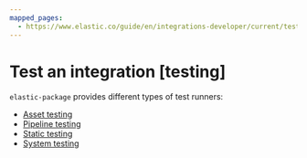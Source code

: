 ```yaml
---
mapped_pages:
  - https://www.elastic.co/guide/en/integrations-developer/current/testing.html
---
```


# Test an integration [testing]

`elastic-package` provides different types of test runners:

* [Asset testing](/extend/asset-testing.md)
* [Pipeline testing](/extend/pipeline-testing.md)
* [Static testing](/extend/static-testing.md)
* [System testing](/extend/system-testing.md)





